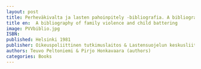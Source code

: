 ```yaml
---
layout: post
title: Perheväkivalta ja lasten pahoinpitely -bibliografia. A bibliography of family violence and child battering (64s.)
title en:  A bibliography of family violence and child battering
image: PVVbiblio.jpg
ISBN: 
published: Helsinki 1981 
publisher: Oikeuspoliittinen tutkimuslaitos & Lastensuojelun keskusliitto
authors: Teuvo Peltoniemi & Pirjo Honkavaara (authors) 
categories: Books
---
```

